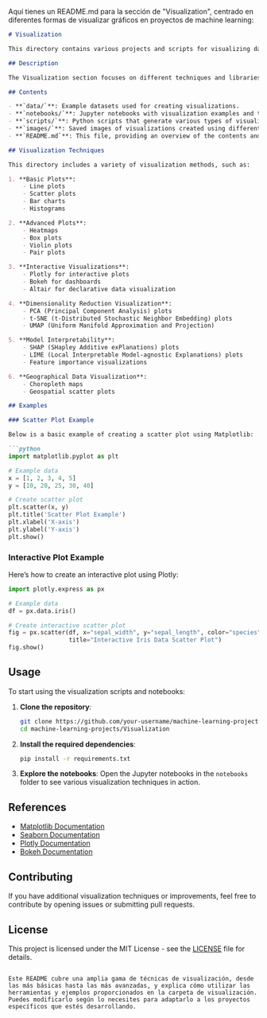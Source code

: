 Aquí tienes un README.md para la sección de "Visualization", centrado en diferentes formas de visualizar gráficos en proyectos de machine learning:

```markdown
# Visualization

This directory contains various projects and scripts for visualizing data and model results in machine learning. Effective data visualization is crucial for understanding data distributions, identifying patterns, and communicating insights.

## Description

The Visualization section focuses on different techniques and libraries used to create a wide range of charts and graphs, including static, interactive, and animated visualizations.

## Contents

- **`data/`**: Example datasets used for creating visualizations.
- **`notebooks/`**: Jupyter notebooks with visualization examples and tutorials.
- **`scripts/`**: Python scripts that generate various types of visualizations.
- **`images/`**: Saved images of visualizations created using different techniques.
- **`README.md`**: This file, providing an overview of the contents and structure.

## Visualization Techniques

This directory includes a variety of visualization methods, such as:

1. **Basic Plots**:
    - Line plots
    - Scatter plots
    - Bar charts
    - Histograms

2. **Advanced Plots**:
    - Heatmaps
    - Box plots
    - Violin plots
    - Pair plots

3. **Interactive Visualizations**:
    - Plotly for interactive plots
    - Bokeh for dashboards
    - Altair for declarative data visualization

4. **Dimensionality Reduction Visualization**:
    - PCA (Principal Component Analysis) plots
    - t-SNE (t-Distributed Stochastic Neighbor Embedding) plots
    - UMAP (Uniform Manifold Approximation and Projection)

5. **Model Interpretability**:
    - SHAP (SHapley Additive exPlanations) plots
    - LIME (Local Interpretable Model-agnostic Explanations) plots
    - Feature importance visualizations

6. **Geographical Data Visualization**:
    - Choropleth maps
    - Geospatial scatter plots

## Examples

### Scatter Plot Example

Below is a basic example of creating a scatter plot using Matplotlib:

```python
import matplotlib.pyplot as plt

# Example data
x = [1, 2, 3, 4, 5]
y = [10, 20, 25, 30, 40]

# Create scatter plot
plt.scatter(x, y)
plt.title('Scatter Plot Example')
plt.xlabel('X-axis')
plt.ylabel('Y-axis')
plt.show()
```

### Interactive Plot Example

Here’s how to create an interactive plot using Plotly:

```python
import plotly.express as px

# Example data
df = px.data.iris()

# Create interactive scatter plot
fig = px.scatter(df, x="sepal_width", y="sepal_length", color="species",
                 title="Interactive Iris Data Scatter Plot")
fig.show()
```

## Usage

To start using the visualization scripts and notebooks:

1. **Clone the repository**:
    ```bash
    git clone https://github.com/your-username/machine-learning-projects.git
    cd machine-learning-projects/Visualization
    ```

2. **Install the required dependencies**:
    ```bash
    pip install -r requirements.txt
    ```

3. **Explore the notebooks**:
    Open the Jupyter notebooks in the `notebooks` folder to see various visualization techniques in action.

## References

- [Matplotlib Documentation](https://matplotlib.org/stable/contents.html)
- [Seaborn Documentation](https://seaborn.pydata.org/)
- [Plotly Documentation](https://plotly.com/python/)
- [Bokeh Documentation](https://docs.bokeh.org/en/latest/)

## Contributing

If you have additional visualization techniques or improvements, feel free to contribute by opening issues or submitting pull requests.

## License

This project is licensed under the MIT License - see the [LICENSE](../LICENSE) file for details.
```

Este README cubre una amplia gama de técnicas de visualización, desde las más básicas hasta las más avanzadas, y explica cómo utilizar las herramientas y ejemplos proporcionados en la carpeta de visualización. Puedes modificarlo según lo necesites para adaptarlo a los proyectos específicos que estés desarrollando.